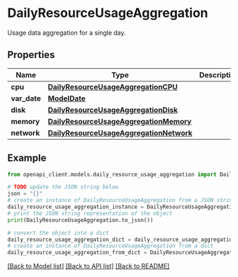 # DailyResourceUsageAggregation

Usage data aggregation for a single day.

## Properties

Name | Type | Description | Notes
------------ | ------------- | ------------- | -------------
**cpu** | [**DailyResourceUsageAggregationCPU**](DailyResourceUsageAggregationCPU.md) |  | [optional] 
**var_date** | [**ModelDate**](ModelDate.md) |  | [optional] 
**disk** | [**DailyResourceUsageAggregationDisk**](DailyResourceUsageAggregationDisk.md) |  | [optional] 
**memory** | [**DailyResourceUsageAggregationMemory**](DailyResourceUsageAggregationMemory.md) |  | [optional] 
**network** | [**DailyResourceUsageAggregationNetwork**](DailyResourceUsageAggregationNetwork.md) |  | [optional] 

## Example

```python
from openapi_client.models.daily_resource_usage_aggregation import DailyResourceUsageAggregation

# TODO update the JSON string below
json = "{}"
# create an instance of DailyResourceUsageAggregation from a JSON string
daily_resource_usage_aggregation_instance = DailyResourceUsageAggregation.from_json(json)
# print the JSON string representation of the object
print(DailyResourceUsageAggregation.to_json())

# convert the object into a dict
daily_resource_usage_aggregation_dict = daily_resource_usage_aggregation_instance.to_dict()
# create an instance of DailyResourceUsageAggregation from a dict
daily_resource_usage_aggregation_from_dict = DailyResourceUsageAggregation.from_dict(daily_resource_usage_aggregation_dict)
```
[[Back to Model list]](../README.md#documentation-for-models) [[Back to API list]](../README.md#documentation-for-api-endpoints) [[Back to README]](../README.md)


